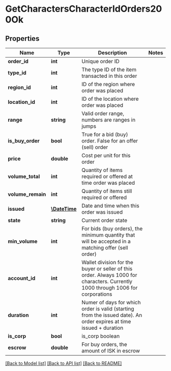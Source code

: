 # GetCharactersCharacterIdOrders200Ok

## Properties
Name | Type | Description | Notes
------------ | ------------- | ------------- | -------------
**order_id** | **int** | Unique order ID | 
**type_id** | **int** | The type ID of the item transacted in this order | 
**region_id** | **int** | ID of the region where order was placed | 
**location_id** | **int** | ID of the location where order was placed | 
**range** | **string** | Valid order range, numbers are ranges in jumps | 
**is_buy_order** | **bool** | True for a bid (buy) order. False for an offer (sell) order | 
**price** | **double** | Cost per unit for this order | 
**volume_total** | **int** | Quantity of items required or offered at time order was placed | 
**volume_remain** | **int** | Quantity of items still required or offered | 
**issued** | [**\DateTime**](\DateTime.md) | Date and time when this order was issued | 
**state** | **string** | Current order state | 
**min_volume** | **int** | For bids (buy orders), the minimum quantity that will be accepted in a matching offer (sell order) | 
**account_id** | **int** | Wallet division for the buyer or seller of this order. Always 1000 for characters. Currently 1000 through 1006 for corporations | 
**duration** | **int** | Numer of days for which order is valid (starting from the issued date). An order expires at time issued + duration | 
**is_corp** | **bool** | is_corp boolean | 
**escrow** | **double** | For buy orders, the amount of ISK in escrow | 

[[Back to Model list]](../README.md#documentation-for-models) [[Back to API list]](../README.md#documentation-for-api-endpoints) [[Back to README]](../README.md)


